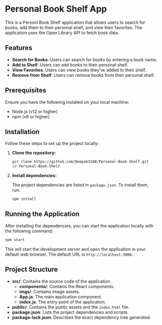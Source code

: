 
# Personal Book Shelf App

This is a Personl Book Shelf application that allows users to search for books, add them to their personal shelf, and view their favorites. The application uses the Open Library API to fetch book data.

## Features

- **Search for Books**: Users can search for books by entering a book name.
- **Add to Shelf**: Users can add books to their personal shelf.
- **View Favorites**: Users can view books they've added to their shelf.
- **Remove from Shelf**: Users can remove books from their personal shelf.

## Prerequisites

Ensure you have the following installed on your local machine:

- Node.js (v12 or higher)
- npm (v6 or higher)

## Installation

Follow these steps to set up the project locally:

1. **Clone the repository:**

   ```bash
   git clone https://github.com/Deepak3168/Personal-Book-Shelf.git
   cd Personal-Book-Shelf
   ```

2. **Install dependencies:**

   The project dependencies are listed in `package.json`. To install them, run:

   ```bash
   npm install
   ```

## Running the Application

After installing the dependencies, you can start the application locally with the following command:

```bash
npm start
```

This will start the development server and open the application in your default web browser. The default URL is `http://localhost:3000`.

## Project Structure

- **src/**: Contains the source code of the application.
  - **components/**: Contains the React components.
  - **imgs/**: Contains image assets.
  - **App.js**: The main application component.
  - **index.js**: The entry point of the application.
- **public/**: Contains the public assets and the `index.html` file.
- **package.json**: Lists the project dependencies and scripts.
- **package-lock.json**: Describes the exact dependency tree generated.


